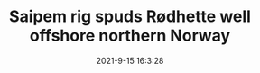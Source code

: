 ---
"title": "Saipem rig spuds Rødhette well offshore northern Norway"
"date": "2021-9-15 16:3:28"
"feed_name": "OFFSHOREMAG"
"feed_website": "https://www.offshore-mag.com/"
"feed_rss": "https://www.offshore-mag.com/__rss/website-scheduled-content.xml?input=%7B%22sectionAlias%22%3A%22home%22%7D"
"link": "https://www.offshore-mag.com/drilling-completion/article/14210377/saipem-drilling-rig-spuds-rdhette-exploration-well-offshore-northern-norway"
"file": "_posts/2021-1-1-eded24b590ad08fdaf54bd205640e369f2622231.md"
"accident": "0"
"drilling": "0"
"dead": "0"
"injured": "0"
---